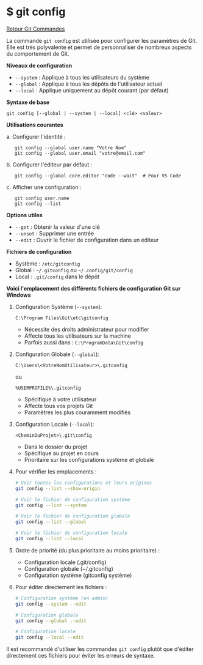 # $ git config

[Retour Git Commandes](./git_commandes.md)

La commande `git config` est utilisée pour configurer les paramètres de Git. Elle est très polyvalente et permet de personnaliser de nombreux aspects du comportement de Git. 

**Niveaux de configuration** 

- `--system` : Applique à tous les utilisateurs du système
- `--global` : Applique à tous les dépôts de l'utilisateur actuel
- `--local` : Applique uniquement au dépôt courant (par défaut)

**Syntaxe de base** 

`git config [--global | --system | --local] <clé> <valeur>`

**Utilisations courantes** 

a. Configurer l'identité :
```
   git config --global user.name "Votre Nom"
   git config --global user.email "votre@email.com"
```

b. Configurer l'éditeur par défaut :
```
   git config --global core.editor "code --wait"  # Pour VS Code
```

c. Afficher une configuration :
```
   git config user.name
   git config --list
```

**Options utiles** 

- `--get` : Obtenir la valeur d'une clé
- `--unset` : Supprimer une entrée
- `--edit` : Ouvrir le fichier de configuration dans un éditeur

**Fichiers de configuration** 

- Système : `/etc/gitconfig`
- Global : `~/.gitconfig` ou `~/.config/git/config`
- Local : `.git/config` dans le dépôt

**Voici l'emplacement des différents fichiers de configuration Git sur Windows** 

1. Configuration Système (`--system`):
   ```
   C:\Program Files\Git\etc\gitconfig
   ```
   - Nécessite des droits administrateur pour modifier
   - Affecte tous les utilisateurs sur la machine
   - Parfois aussi dans : `C:\ProgramData\Git\config`

2. Configuration Globale (`--global`):
   ```
   C:\Users\<VotreNomUtilisateur>\.gitconfig
   ```
   ou
   ```
   %USERPROFILE%\.gitconfig
   ```
   - Spécifique à votre utilisateur
   - Affecte tous vos projets Git
   - Paramètres les plus couramment modifiés

3. Configuration Locale (`--local`):
   ```
   <CheminDuProjet>\.git\config
   ```
   - Dans le dossier du projet
   - Spécifique au projet en cours
   - Prioritaire sur les configurations système et globale

4. Pour vérifier les emplacements :
   ```bash
   # Voir toutes les configurations et leurs origines
   git config --list --show-origin
   
   # Voir le fichier de configuration système
   git config --list --system
   
   # Voir le fichier de configuration globale
   git config --list --global
   
   # Voir le fichier de configuration locale
   git config --list --local
   ```

5. Ordre de priorité (du plus prioritaire au moins prioritaire) :
   - Configuration locale (.git/config)
   - Configuration globale (~/.gitconfig)
   - Configuration système (gitconfig système)

6. Pour éditer directement les fichiers :
   ```bash
   # Configuration système (en admin)
   git config --system --edit
   
   # Configuration globale
   git config --global --edit
   
   # Configuration locale
   git config --local --edit
   ```

Il est recommandé d'utiliser les commandes `git config` plutôt que d'éditer directement ces fichiers pour éviter les erreurs de syntaxe.